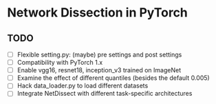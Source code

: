 # Network Dissection in PyTorch

## TODO

- [ ] Flexible setting.py: (maybe) pre settings and post settings
- [ ] Compatibility with PyTorch 1.x
- [ ] Enable vgg16, resnet18, inception_v3 trained on ImageNet
- [ ] Examine the effect of different quantiles (besides the default 0.005)
- [ ] Hack data_loader.py to load different datasets
- [ ] Integrate NetDissect with different task-specific architectures
